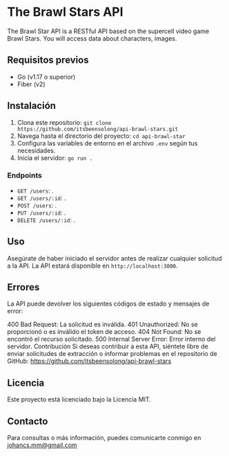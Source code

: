 # The Brawl Stars API

The Brawl Star API is a RESTful API based on the supercell video game Brawl Stars. You will access data about characters, images.

## Requisitos previos

- Go (v1.17 o superior)
- Fiber (v2)

## Instalación

1. Clona este repositorio: `git clone https://github.com/itsbeensolong/api-brawl-stars.git`
2. Navega hasta el directorio del proyecto: `cd api-brawl-star`
4. Configura las variables de entorno en el archivo `.env` según tus necesidades.
5. Inicia el servidor: `go run .`


### Endpoints

- `GET /users`: .
- `GET /users/:id`: .
- `POST /users`: .
- `PUT /users/:id`: .
- `DELETE /users/:id`: .

## Uso

Asegúrate de haber iniciado el servidor antes de realizar cualquier solicitud a la API. La API estará disponible en `http://localhost:3000`.

## Errores
La API puede devolver los siguientes códigos de estado y mensajes de error:

400 Bad Request: La solicitud es inválida.
401 Unauthorized: No se proporcionó o es inválido el token de acceso.
404 Not Found: No se encontró el recurso solicitado.
500 Internal Server Error: Error interno del servidor.
Contribución
Si deseas contribuir a esta API, siéntete libre de enviar solicitudes de extracción o informar problemas en el repositorio de GitHub: https://github.com/itsbeensolong/api-brawl-stars

## Licencia
Este proyecto está licenciado bajo la Licencia MIT.

## Contacto
Para consultas o más información, puedes comunicarte conmigo en johancs.mm@gmail.com
